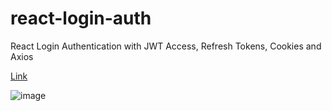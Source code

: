 # react-login-auth
React Login Authentication with JWT Access, Refresh Tokens, Cookies and Axios 

[Link](https://react-login-authjwt.netlify.app/login)

![image](https://user-images.githubusercontent.com/70466896/151647177-4bcd85f3-5008-4a9b-839e-f571b7ea20f2.png)

